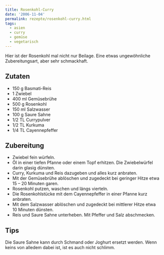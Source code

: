 ```yaml
---
title: Rosenkohl-Curry
date: '2006-11-04'
permalink: rezepte/rosenkohl-curry.html
tags:
  - asien
  - curry
  - gemüse
  - vegetarisch
---
```

<div class="recipe__intro">

Hier ist der Rosenkohl mal nicht nur Beilage. Eine etwas ungewöhnliche Zubereitungsart, aber sehr schmackhaft.

</div>

<aside class="recipe__ingredients">

## Zutaten

- 150 g Basmati-Reis
- 1 Zwiebel
- 400 ml Gemüsebrühe
- 500 g Rosenkohl
- 150 ml Salzwasser
- 100 g Saure Sahne
- 1/2 TL Currypulver
- 1/2 TL Kurkuma
- 1/4 TL Cayennepfeffer

</aside>

<div class="recipe__content">

## Zubereitung

- Zwiebel fein würfeln.
- Öl in einer tiefen Pfanne oder einem Topf erhitzen. Die Zwiebelwürfel darin glasig dünsten.
- Curry, Kurkuma und Reis dazugeben und alles kurz anbraten.
- Mit der Gemüsebrühe ablöschen und zugedeckt bei geringer Hitze etwa 15 – 20 Minuten garen.
- Rosenkohl putzen, waschen und längs vierteln.
- Die Rosenkohlstücke mit dem Cayennepfeffer in einer Pfanne kurz anbraten.
- Mit dem Salzwasser ablöschen und zugedeckt bei mittlerer Hitze etwa 10 Minuten dünsten.
- Reis und Saure Sahne unterheben. Mit Pfeffer und Salz abschmecken.

## Tips

Die Saure Sahne kann durch Schmand oder Joghurt ersetzt werden. Wenn keins von alledem dabei ist, ist es auch nicht schlimm.


</div>
